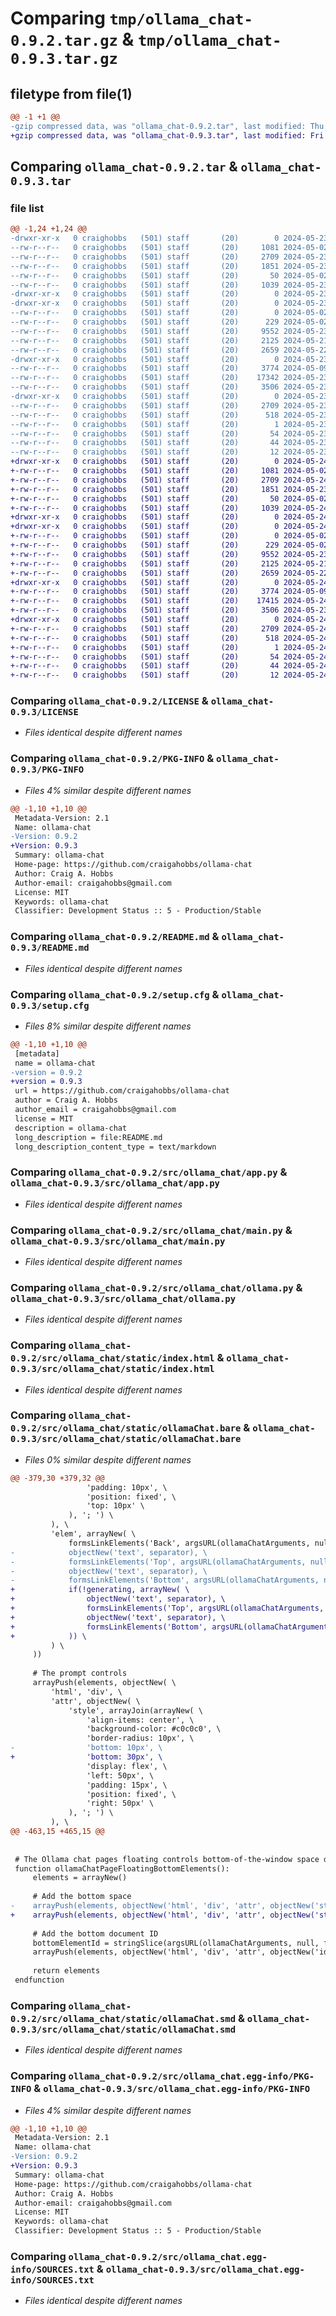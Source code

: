 # Comparing `tmp/ollama_chat-0.9.2.tar.gz` & `tmp/ollama_chat-0.9.3.tar.gz`

## filetype from file(1)

```diff
@@ -1 +1 @@
-gzip compressed data, was "ollama_chat-0.9.2.tar", last modified: Thu May 23 22:31:14 2024, max compression
+gzip compressed data, was "ollama_chat-0.9.3.tar", last modified: Fri May 24 00:04:39 2024, max compression
```

## Comparing `ollama_chat-0.9.2.tar` & `ollama_chat-0.9.3.tar`

### file list

```diff
@@ -1,24 +1,24 @@
-drwxr-xr-x   0 craighobbs   (501) staff       (20)        0 2024-05-23 22:31:14.126561 ollama_chat-0.9.2/
--rw-r--r--   0 craighobbs   (501) staff       (20)     1081 2024-05-02 18:06:38.000000 ollama_chat-0.9.2/LICENSE
--rw-r--r--   0 craighobbs   (501) staff       (20)     2709 2024-05-23 22:31:14.126493 ollama_chat-0.9.2/PKG-INFO
--rw-r--r--   0 craighobbs   (501) staff       (20)     1851 2024-05-23 21:31:11.000000 ollama_chat-0.9.2/README.md
--rw-r--r--   0 craighobbs   (501) staff       (20)       50 2024-05-02 18:06:38.000000 ollama_chat-0.9.2/pyproject.toml
--rw-r--r--   0 craighobbs   (501) staff       (20)     1039 2024-05-23 22:31:14.126819 ollama_chat-0.9.2/setup.cfg
-drwxr-xr-x   0 craighobbs   (501) staff       (20)        0 2024-05-23 22:31:14.123995 ollama_chat-0.9.2/src/
-drwxr-xr-x   0 craighobbs   (501) staff       (20)        0 2024-05-23 22:31:14.125093 ollama_chat-0.9.2/src/ollama_chat/
--rw-r--r--   0 craighobbs   (501) staff       (20)        0 2024-05-02 18:06:38.000000 ollama_chat-0.9.2/src/ollama_chat/__init__.py
--rw-r--r--   0 craighobbs   (501) staff       (20)      229 2024-05-02 18:06:38.000000 ollama_chat-0.9.2/src/ollama_chat/__main__.py
--rw-r--r--   0 craighobbs   (501) staff       (20)     9552 2024-05-23 20:21:45.000000 ollama_chat-0.9.2/src/ollama_chat/app.py
--rw-r--r--   0 craighobbs   (501) staff       (20)     2125 2024-05-21 19:56:51.000000 ollama_chat-0.9.2/src/ollama_chat/main.py
--rw-r--r--   0 craighobbs   (501) staff       (20)     2659 2024-05-22 20:43:32.000000 ollama_chat-0.9.2/src/ollama_chat/ollama.py
-drwxr-xr-x   0 craighobbs   (501) staff       (20)        0 2024-05-23 22:31:14.126083 ollama_chat-0.9.2/src/ollama_chat/static/
--rw-r--r--   0 craighobbs   (501) staff       (20)     3774 2024-05-09 17:20:22.000000 ollama_chat-0.9.2/src/ollama_chat/static/index.html
--rw-r--r--   0 craighobbs   (501) staff       (20)    17342 2024-05-23 21:09:36.000000 ollama_chat-0.9.2/src/ollama_chat/static/ollamaChat.bare
--rw-r--r--   0 craighobbs   (501) staff       (20)     3506 2024-05-23 17:06:52.000000 ollama_chat-0.9.2/src/ollama_chat/static/ollamaChat.smd
-drwxr-xr-x   0 craighobbs   (501) staff       (20)        0 2024-05-23 22:31:14.126236 ollama_chat-0.9.2/src/ollama_chat.egg-info/
--rw-r--r--   0 craighobbs   (501) staff       (20)     2709 2024-05-23 22:31:14.000000 ollama_chat-0.9.2/src/ollama_chat.egg-info/PKG-INFO
--rw-r--r--   0 craighobbs   (501) staff       (20)      518 2024-05-23 22:31:14.000000 ollama_chat-0.9.2/src/ollama_chat.egg-info/SOURCES.txt
--rw-r--r--   0 craighobbs   (501) staff       (20)        1 2024-05-23 22:31:14.000000 ollama_chat-0.9.2/src/ollama_chat.egg-info/dependency_links.txt
--rw-r--r--   0 craighobbs   (501) staff       (20)       54 2024-05-23 22:31:14.000000 ollama_chat-0.9.2/src/ollama_chat.egg-info/entry_points.txt
--rw-r--r--   0 craighobbs   (501) staff       (20)       44 2024-05-23 22:31:14.000000 ollama_chat-0.9.2/src/ollama_chat.egg-info/requires.txt
--rw-r--r--   0 craighobbs   (501) staff       (20)       12 2024-05-23 22:31:14.000000 ollama_chat-0.9.2/src/ollama_chat.egg-info/top_level.txt
+drwxr-xr-x   0 craighobbs   (501) staff       (20)        0 2024-05-24 00:04:39.319512 ollama_chat-0.9.3/
+-rw-r--r--   0 craighobbs   (501) staff       (20)     1081 2024-05-02 18:06:38.000000 ollama_chat-0.9.3/LICENSE
+-rw-r--r--   0 craighobbs   (501) staff       (20)     2709 2024-05-24 00:04:39.319449 ollama_chat-0.9.3/PKG-INFO
+-rw-r--r--   0 craighobbs   (501) staff       (20)     1851 2024-05-23 21:31:11.000000 ollama_chat-0.9.3/README.md
+-rw-r--r--   0 craighobbs   (501) staff       (20)       50 2024-05-02 18:06:38.000000 ollama_chat-0.9.3/pyproject.toml
+-rw-r--r--   0 craighobbs   (501) staff       (20)     1039 2024-05-24 00:04:39.319765 ollama_chat-0.9.3/setup.cfg
+drwxr-xr-x   0 craighobbs   (501) staff       (20)        0 2024-05-24 00:04:39.316873 ollama_chat-0.9.3/src/
+drwxr-xr-x   0 craighobbs   (501) staff       (20)        0 2024-05-24 00:04:39.318000 ollama_chat-0.9.3/src/ollama_chat/
+-rw-r--r--   0 craighobbs   (501) staff       (20)        0 2024-05-02 18:06:38.000000 ollama_chat-0.9.3/src/ollama_chat/__init__.py
+-rw-r--r--   0 craighobbs   (501) staff       (20)      229 2024-05-02 18:06:38.000000 ollama_chat-0.9.3/src/ollama_chat/__main__.py
+-rw-r--r--   0 craighobbs   (501) staff       (20)     9552 2024-05-23 20:21:45.000000 ollama_chat-0.9.3/src/ollama_chat/app.py
+-rw-r--r--   0 craighobbs   (501) staff       (20)     2125 2024-05-21 19:56:51.000000 ollama_chat-0.9.3/src/ollama_chat/main.py
+-rw-r--r--   0 craighobbs   (501) staff       (20)     2659 2024-05-22 20:43:32.000000 ollama_chat-0.9.3/src/ollama_chat/ollama.py
+drwxr-xr-x   0 craighobbs   (501) staff       (20)        0 2024-05-24 00:04:39.318982 ollama_chat-0.9.3/src/ollama_chat/static/
+-rw-r--r--   0 craighobbs   (501) staff       (20)     3774 2024-05-09 17:20:22.000000 ollama_chat-0.9.3/src/ollama_chat/static/index.html
+-rw-r--r--   0 craighobbs   (501) staff       (20)    17415 2024-05-24 00:00:30.000000 ollama_chat-0.9.3/src/ollama_chat/static/ollamaChat.bare
+-rw-r--r--   0 craighobbs   (501) staff       (20)     3506 2024-05-23 17:06:52.000000 ollama_chat-0.9.3/src/ollama_chat/static/ollamaChat.smd
+drwxr-xr-x   0 craighobbs   (501) staff       (20)        0 2024-05-24 00:04:39.319135 ollama_chat-0.9.3/src/ollama_chat.egg-info/
+-rw-r--r--   0 craighobbs   (501) staff       (20)     2709 2024-05-24 00:04:39.000000 ollama_chat-0.9.3/src/ollama_chat.egg-info/PKG-INFO
+-rw-r--r--   0 craighobbs   (501) staff       (20)      518 2024-05-24 00:04:39.000000 ollama_chat-0.9.3/src/ollama_chat.egg-info/SOURCES.txt
+-rw-r--r--   0 craighobbs   (501) staff       (20)        1 2024-05-24 00:04:39.000000 ollama_chat-0.9.3/src/ollama_chat.egg-info/dependency_links.txt
+-rw-r--r--   0 craighobbs   (501) staff       (20)       54 2024-05-24 00:04:39.000000 ollama_chat-0.9.3/src/ollama_chat.egg-info/entry_points.txt
+-rw-r--r--   0 craighobbs   (501) staff       (20)       44 2024-05-24 00:04:39.000000 ollama_chat-0.9.3/src/ollama_chat.egg-info/requires.txt
+-rw-r--r--   0 craighobbs   (501) staff       (20)       12 2024-05-24 00:04:39.000000 ollama_chat-0.9.3/src/ollama_chat.egg-info/top_level.txt
```

### Comparing `ollama_chat-0.9.2/LICENSE` & `ollama_chat-0.9.3/LICENSE`

 * *Files identical despite different names*

### Comparing `ollama_chat-0.9.2/PKG-INFO` & `ollama_chat-0.9.3/PKG-INFO`

 * *Files 4% similar despite different names*

```diff
@@ -1,10 +1,10 @@
 Metadata-Version: 2.1
 Name: ollama-chat
-Version: 0.9.2
+Version: 0.9.3
 Summary: ollama-chat
 Home-page: https://github.com/craigahobbs/ollama-chat
 Author: Craig A. Hobbs
 Author-email: craigahobbs@gmail.com
 License: MIT
 Keywords: ollama-chat
 Classifier: Development Status :: 5 - Production/Stable
```

### Comparing `ollama_chat-0.9.2/README.md` & `ollama_chat-0.9.3/README.md`

 * *Files identical despite different names*

### Comparing `ollama_chat-0.9.2/setup.cfg` & `ollama_chat-0.9.3/setup.cfg`

 * *Files 8% similar despite different names*

```diff
@@ -1,10 +1,10 @@
 [metadata]
 name = ollama-chat
-version = 0.9.2
+version = 0.9.3
 url = https://github.com/craigahobbs/ollama-chat
 author = Craig A. Hobbs
 author_email = craigahobbs@gmail.com
 license = MIT
 description = ollama-chat
 long_description = file:README.md
 long_description_content_type = text/markdown
```

### Comparing `ollama_chat-0.9.2/src/ollama_chat/app.py` & `ollama_chat-0.9.3/src/ollama_chat/app.py`

 * *Files identical despite different names*

### Comparing `ollama_chat-0.9.2/src/ollama_chat/main.py` & `ollama_chat-0.9.3/src/ollama_chat/main.py`

 * *Files identical despite different names*

### Comparing `ollama_chat-0.9.2/src/ollama_chat/ollama.py` & `ollama_chat-0.9.3/src/ollama_chat/ollama.py`

 * *Files identical despite different names*

### Comparing `ollama_chat-0.9.2/src/ollama_chat/static/index.html` & `ollama_chat-0.9.3/src/ollama_chat/static/index.html`

 * *Files identical despite different names*

### Comparing `ollama_chat-0.9.2/src/ollama_chat/static/ollamaChat.bare` & `ollama_chat-0.9.3/src/ollama_chat/static/ollamaChat.bare`

 * *Files 0% similar despite different names*

```diff
@@ -379,30 +379,32 @@
                 'padding: 10px', \
                 'position: fixed', \
                 'top: 10px' \
             ), '; ') \
         ), \
         'elem', arrayNew( \
             formsLinkElements('Back', argsURL(ollamaChatArguments, null, true)), \
-            objectNew('text', separator), \
-            formsLinkElements('Top', argsURL(ollamaChatArguments, null, false, '_top')), \
-            objectNew('text', separator), \
-            formsLinkElements('Bottom', argsURL(ollamaChatArguments, null, false, ollamaChatBottomID)) \
+            if(!generating, arrayNew( \
+                objectNew('text', separator), \
+                formsLinkElements('Top', argsURL(ollamaChatArguments, null, false, '_top')), \
+                objectNew('text', separator), \
+                formsLinkElements('Bottom', argsURL(ollamaChatArguments, null, false, ollamaChatBottomID)) \
+            )) \
         ) \
     ))
 
     # The prompt controls
     arrayPush(elements, objectNew( \
         'html', 'div', \
         'attr', objectNew( \
             'style', arrayJoin(arrayNew( \
                 'align-items: center', \
                 'background-color: #c0c0c0', \
                 'border-radius: 10px', \
-                'bottom: 10px', \
+                'bottom: 30px', \
                 'display: flex', \
                 'left: 50px', \
                 'padding: 15px', \
                 'position: fixed', \
                 'right: 50px' \
             ), '; ') \
         ), \
@@ -463,15 +465,15 @@
 
 
 # The Ollama chat pages floating controls bottom-of-the-window space div element model
 function ollamaChatPageFloatingBottomElements():
     elements = arrayNew()
 
     # Add the bottom space
-    arrayPush(elements, objectNew('html', 'div', 'attr', objectNew('style', 'height: 80px')))
+    arrayPush(elements, objectNew('html', 'div', 'attr', objectNew('style', 'height: 90px')))
 
     # Add the bottom document ID
     bottomElementId = stringSlice(argsURL(ollamaChatArguments, null, false, ollamaChatBottomID), 1)
     arrayPush(elements, objectNew('html', 'div', 'attr', objectNew('id', bottomElementId)))
 
     return elements
 endfunction
```

### Comparing `ollama_chat-0.9.2/src/ollama_chat/static/ollamaChat.smd` & `ollama_chat-0.9.3/src/ollama_chat/static/ollamaChat.smd`

 * *Files identical despite different names*

### Comparing `ollama_chat-0.9.2/src/ollama_chat.egg-info/PKG-INFO` & `ollama_chat-0.9.3/src/ollama_chat.egg-info/PKG-INFO`

 * *Files 4% similar despite different names*

```diff
@@ -1,10 +1,10 @@
 Metadata-Version: 2.1
 Name: ollama-chat
-Version: 0.9.2
+Version: 0.9.3
 Summary: ollama-chat
 Home-page: https://github.com/craigahobbs/ollama-chat
 Author: Craig A. Hobbs
 Author-email: craigahobbs@gmail.com
 License: MIT
 Keywords: ollama-chat
 Classifier: Development Status :: 5 - Production/Stable
```

### Comparing `ollama_chat-0.9.2/src/ollama_chat.egg-info/SOURCES.txt` & `ollama_chat-0.9.3/src/ollama_chat.egg-info/SOURCES.txt`

 * *Files identical despite different names*

